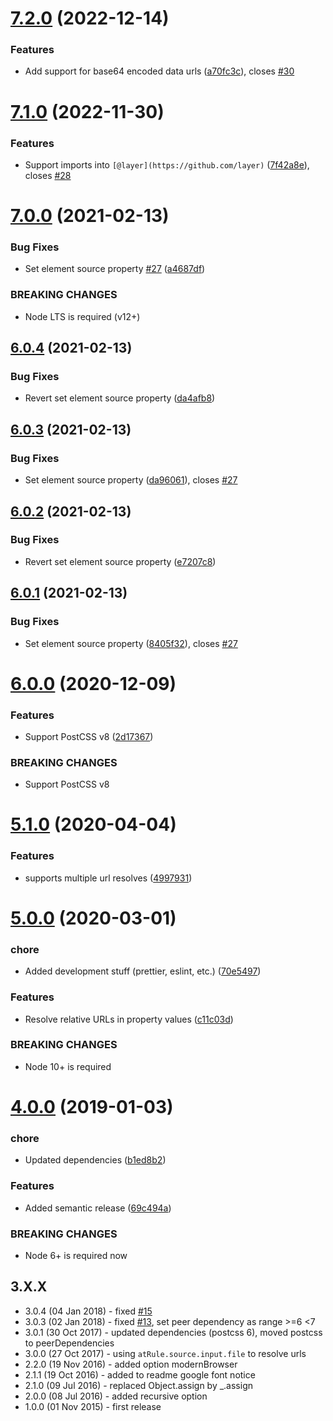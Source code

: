# [7.2.0](https://github.com/unlight/postcss-import-url/compare/v7.1.0...v7.2.0) (2022-12-14)


### Features

* Add support for base64 encoded data urls ([a70fc3c](https://github.com/unlight/postcss-import-url/commit/a70fc3c75ee5d2fc00cf5883c0387598b55fe438)), closes [#30](https://github.com/unlight/postcss-import-url/issues/30)

# [7.1.0](https://github.com/unlight/postcss-import-url/compare/v7.0.0...v7.1.0) (2022-11-30)


### Features

* Support imports into `[@layer](https://github.com/layer)` ([7f42a8e](https://github.com/unlight/postcss-import-url/commit/7f42a8eb0e0bd547a135413de0e157770615fcf5)), closes [#28](https://github.com/unlight/postcss-import-url/issues/28)

# [7.0.0](https://github.com/unlight/postcss-import-url/compare/v6.0.4...v7.0.0) (2021-02-13)


### Bug Fixes

* Set element source property [#27](https://github.com/unlight/postcss-import-url/issues/27) ([a4687df](https://github.com/unlight/postcss-import-url/commit/a4687dfb5c9a77531b6869711d1ce38d09d17a6a))


### BREAKING CHANGES

* Node LTS is required (v12+)

## [6.0.4](https://github.com/unlight/postcss-import-url/compare/v6.0.3...v6.0.4) (2021-02-13)


### Bug Fixes

* Revert set element source property ([da4afb8](https://github.com/unlight/postcss-import-url/commit/da4afb82207ebcb04871eac184e2866528f5f9a1))

## [6.0.3](https://github.com/unlight/postcss-import-url/compare/v6.0.2...v6.0.3) (2021-02-13)


### Bug Fixes

* Set element source property ([da96061](https://github.com/unlight/postcss-import-url/commit/da96061bdd53253e02bc23e1ce86d2e38347aeed)), closes [#27](https://github.com/unlight/postcss-import-url/issues/27)

## [6.0.2](https://github.com/unlight/postcss-import-url/compare/v6.0.1...v6.0.2) (2021-02-13)


### Bug Fixes

* Revert set element source property ([e7207c8](https://github.com/unlight/postcss-import-url/commit/e7207c8ea7ad2f28e8ae2771781b4e20d38dd8e3))

## [6.0.1](https://github.com/unlight/postcss-import-url/compare/v6.0.0...v6.0.1) (2021-02-13)


### Bug Fixes

* Set element source property ([8405f32](https://github.com/unlight/postcss-import-url/commit/8405f32b9aa09bef534e67717bf7de3d52477547)), closes [#27](https://github.com/unlight/postcss-import-url/issues/27)

# [6.0.0](https://github.com/unlight/postcss-import-url/compare/v5.1.0...v6.0.0) (2020-12-09)


### Features

* Support PostCSS v8 ([2d17367](https://github.com/unlight/postcss-import-url/commit/2d173670da93ab88a428ade3a05a792f79503b7e))


### BREAKING CHANGES

* Support PostCSS v8

# [5.1.0](https://github.com/unlight/postcss-import-url/compare/v5.0.0...v5.1.0) (2020-04-04)


### Features

* supports multiple url resolves ([4997931](https://github.com/unlight/postcss-import-url/commit/4997931bf216c8b740fae7518c13cb457e840053))

# [5.0.0](https://github.com/unlight/postcss-import-url/compare/v4.0.0...v5.0.0) (2020-03-01)


### chore

* Added development stuff (prettier, eslint, etc.) ([70e5497](https://github.com/unlight/postcss-import-url/commit/70e5497a750dd7e7935ed4f08fde76f30b69b955))


### Features

* Resolve relative URLs in property values ([c11c03d](https://github.com/unlight/postcss-import-url/commit/c11c03d10f8d5016d4cec811f40fed6f6140e6f1))


### BREAKING CHANGES

* Node 10+ is required

# [4.0.0](https://github.com/unlight/postcss-import-url/compare/v3.0.4...v4.0.0) (2019-01-03)


### chore

* Updated dependencies ([b1ed8b2](https://github.com/unlight/postcss-import-url/commit/b1ed8b2))


### Features

* Added semantic release ([69c494a](https://github.com/unlight/postcss-import-url/commit/69c494a))


### BREAKING CHANGES

* Node 6+ is required now

## 3.X.X

* 3.0.4 (04 Jan 2018) - fixed [#15](https://github.com/unlight/postcss-import-url/issues/15)
* 3.0.3 (02 Jan 2018) - fixed [#13](https://github.com/unlight/postcss-import-url/issues/13), set peer dependency as range >=6 <7
* 3.0.1 (30 Oct 2017) - updated dependencies (postcss 6), moved postcss to peerDependencies
* 3.0.0 (27 Oct 2017) - using `atRule.source.input.file` to resolve urls
* 2.2.0 (19 Nov 2016) - added option modernBrowser
* 2.1.1 (19 Oct 2016) - added to readme google font notice
* 2.1.0 (09 Jul 2016) - replaced Object.assign by _.assign
* 2.0.0 (08 Jul 2016) - added recursive option
* 1.0.0 (01 Nov 2015) - first release
